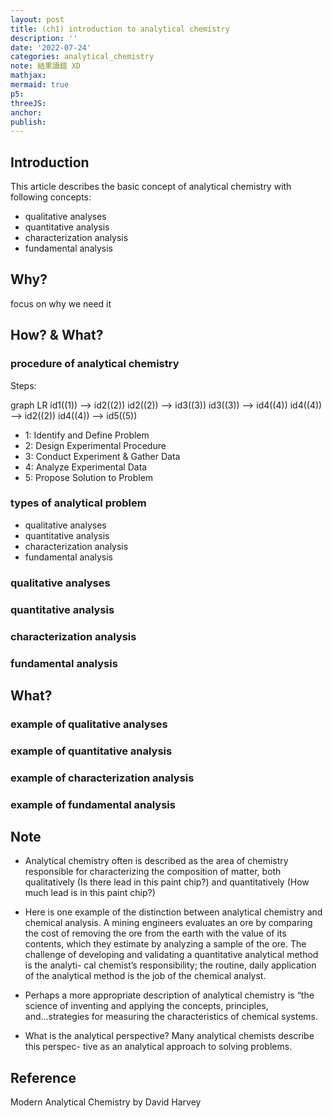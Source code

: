 ```yaml
---
layout: post
title: (ch1) introduction to analytical chemistry
description: ''
date: '2022-07-24'
categories: analytical_chemistry
note: 結果讀錯 XD
mathjax:
mermaid: true
p5:
threeJS:
anchor:
publish:
---
```


## Introduction

This article describes the basic concept of analytical chemistry with following concepts:

* qualitative analyses
* quantitative analysis
* characterization analysis
* fundamental analysis

## Why?

focus on why we need it

## How? & What?

### procedure of analytical chemistry

Steps:

<div class="mermaid">
graph LR
  id1((1)) --> id2((2))
  id2((2)) --> id3((3))
  id3((3)) --> id4((4))
  id4((4)) --> id2((2))
  id4((4)) --> id5((5))
</div>

* 1: Identify and Define Problem
* 2: Design Experimental Procedure
* 3: Conduct Experiment & Gather Data
* 4: Analyze Experimental Data
* 5: Propose Solution to Problem

### types of analytical problem

* qualitative analyses
* quantitative analysis
* characterization analysis
* fundamental analysis

### qualitative analyses

### quantitative analysis

### characterization analysis

### fundamental analysis

## What?

### example of qualitative analyses

### example of quantitative analysis

### example of characterization analysis

### example of fundamental analysis

## Note

* Analytical chemistry often is described as the area of chemistry responsible for characterizing the composition of matter, both qualitatively (Is there lead in this paint chip?) and quantitatively (How much lead is in this paint chip?)

* Here is one example of the distinction between analytical chemistry and chemical analysis. A mining engineers evaluates an ore by comparing the cost of removing the ore from the earth with the value of its contents, which they estimate by analyzing a sample of the ore. The challenge of developing and validating a quantitative analytical method is the analyti- cal chemist’s responsibility; the routine, daily application of the analytical method is the job of the chemical analyst.

* Perhaps a more appropriate description of analytical chemistry is “the science of inventing and applying the concepts, principles, and...strategies for measuring the characteristics of chemical systems.

* What is the analytical perspective? Many analytical chemists describe this perspec- tive as an analytical approach to solving problems.

## Reference

Modern Analytical Chemistry by David Harvey
